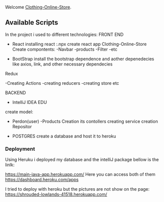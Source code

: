Welcome  [Clothing-Online-Store](https://).

## Available Scripts

In the project i used to different technologies:
FRONT END


- React 
installing react :.npx create react app Clothing-Online-Store
Create compontents:
-Navbar
-products
-Filter
-etc

- BootStrap
install the bootstrap dependence and aother depenedecies like axios, link, and other necessary dependecies

Redux

-Creating Actions
-creating reducers
-creating store
etc

BACKEND

- IntelliJ IDEA EDU

create model:
 - Perdon(user)
 -Products
Creation its contollers
creating service
creation Repositor

- POSTGRES
create a database and host it to heroku

 ### Deployment
 Using Heruku i deployed my database and the intelliJ package bellow is the linlk:
 
 https://main-java-app.herokuapp.com/
Here you can access both of them 
https://dashboard.heroku.com/apps 

I tried to deploy with heroku but the pictures are not show on the page:
https://shrouded-lowlands-41518.herokuapp.com/



